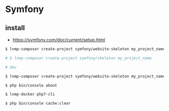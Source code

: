 # Symfony

## install

* https://symfony.com/doc/current/setup.html

```bash
$ lnmp-composer create-project symfony/website-skeleton my_project_name

# $ lnmp-composer create-project symfony/skeleton my_project_name

# dev

$ lnmp-composer create-project symfony/website-skeleton my_project_name 5.0.x-dev

$ php bin/console about

$ lnmp-docker php7-cli

$ php bin/console cache:clear
```
